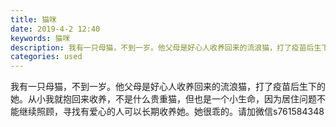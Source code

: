 ```yaml
---
title: 猫咪
date: 2019-4-2 12:40
keywords: 猫咪
description: 我有一只母猫，不到一岁。他父母是好心人收养回来的流浪猫，打了疫苗后生下的她。从小我就抱回来收养，不是什么贵重猫，但也是一个小生命，因为居住问题不能继续照顾，寻找有爱心的人可以长期收养她。她很乖的。请加微信s761584348
categories: used
---
```

<td class="t_f" id="postmessage_3373014">

我有一只母猫，不到一岁。他父母是好心人收养回来的流浪猫，打了疫苗后生下的她。从小我就抱回来收养，不是什么贵重猫，但也是一个小生命，因为居住问题不能继续照顾，寻找有爱心的人可以长期收养她。她很乖的。请加微信s761584348<br/>
</td>

